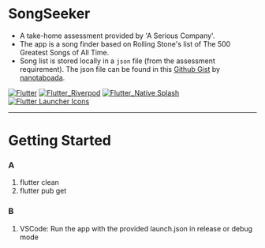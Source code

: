 # SongSeeker

- A take-home assessment provided by 'A Serious Company'.
- The app is a song finder based on Rolling Stone's list of The 500 Greatest Songs of All Time.
- Song list is stored locally in a `json` file (from the assessment requirement). The json file can be found in this [Github Gist](https://gist.github.com/nanotaboada/a90ce99a9bc8ca3c63c0f1dfeb41d41d) by  [nanotaboada](https://gist.github.com/nanotaboada).

[![Flutter](https://img.shields.io/badge/Flutter_3.13.6-02569B?style=for-the-badge&logo=flutter&logoColor=white)]([https://docs.flutter.dev/get-started/install](https://docs.flutter.dev/release/archive))
[![Flutter_Riverpod](https://img.shields.io/badge/flutter_riverpod_2.4.3-navy?style=for-the-badge&logo=data%3Aimage%2Fpng%3Bbase64%2CiVBORw0KGgoAAAANSUhEUgAAAC4AAAAuCAMAAABgZ9sFAAAApVBMVEUAAAADXJ8BV5sqtvYqtvYBV5sBV5sqtvYqtvYBV5sqtvYiouMqtvYBV5sBV5sBV5sqtvYptfUBV5sqtvYBV5sqtvYBV5sBV5sqtvYEXaEBV5sqtvYqtvYqtvYBV5sZj9EqtvYBV5sqtvYBV5sqtvYBV5sqtvYBV5sBV5sqtvYqtvYZj9ErufkqtvYAVZkqtvYqtvYBV5sBV5sqtvYZj9EDXKADXaAMlqmQAAAAMnRSTlMABPfnUnZpGPLyaQnQh4FWEu%2Fv13o9NQ738uTe2tXUzsTBsaqlnJiSi4p%2BaVJGRTAnH9DqXfwAAADDSURBVEjH7dPJDoIwFEDRV1BA5hnneZ4t6v9%2Fmo0xaUKh6Vu4467P9kLbH3PCMDRZarozd113kowTW0nr5S%2FLxmju5Vr0cs2LThhdPgcGRr9oz8BoyjxCfz1BaOYDhGbtUJruUZp6FZ3JtMjN40iiqQ%2FV7gdd1JyL3bZRg6Yp1ESytVWrtaDhusuyX6O7pHHT8%2Bwt0WLXGKOBbAQtLR8KWpqP0vCYClqagdJQLLhWKdAwGpwV1yrlMUYD8VICiAoCbZg%2BcGJiNowueP8AAAAASUVORK5CYII%3D)](https://pub.dev/packages/flutter_riverpod)
[![Flutter_Native Splash](https://img.shields.io/badge/flutter_native_splash_2.3.3-navy?style=for-the-badge&logo=data%3Aimage%2Fpng%3Bbase64%2CiVBORw0KGgoAAAANSUhEUgAAAC4AAAAuCAMAAABgZ9sFAAAApVBMVEUAAAADXJ8BV5sqtvYqtvYBV5sBV5sqtvYqtvYBV5sqtvYiouMqtvYBV5sBV5sBV5sqtvYptfUBV5sqtvYBV5sqtvYBV5sBV5sqtvYEXaEBV5sqtvYqtvYqtvYBV5sZj9EqtvYBV5sqtvYBV5sqtvYBV5sqtvYBV5sBV5sqtvYqtvYZj9ErufkqtvYAVZkqtvYqtvYBV5sBV5sqtvYZj9EDXKADXaAMlqmQAAAAMnRSTlMABPfnUnZpGPLyaQnQh4FWEu%2Fv13o9NQ738uTe2tXUzsTBsaqlnJiSi4p%2BaVJGRTAnH9DqXfwAAADDSURBVEjH7dPJDoIwFEDRV1BA5hnneZ4t6v9%2Fmo0xaUKh6Vu4467P9kLbH3PCMDRZarozd113kowTW0nr5S%2FLxmju5Vr0cs2LThhdPgcGRr9oz8BoyjxCfz1BaOYDhGbtUJruUZp6FZ3JtMjN40iiqQ%2FV7gdd1JyL3bZRg6Yp1ESytVWrtaDhusuyX6O7pHHT8%2Bwt0WLXGKOBbAQtLR8KWpqP0vCYClqagdJQLLhWKdAwGpwV1yrlMUYD8VICiAoCbZg%2BcGJiNowueP8AAAAASUVORK5CYII%3D)](https://pub.dev/packages/flutter_native_splash)
[![Flutter Launcher Icons](https://img.shields.io/badge/flutter_launcher_icons_0.13.1-navy?style=for-the-badge&logo=data%3Aimage%2Fpng%3Bbase64%2CiVBORw0KGgoAAAANSUhEUgAAAC4AAAAuCAMAAABgZ9sFAAAApVBMVEUAAAADXJ8BV5sqtvYqtvYBV5sBV5sqtvYqtvYBV5sqtvYiouMqtvYBV5sBV5sBV5sqtvYptfUBV5sqtvYBV5sqtvYBV5sBV5sqtvYEXaEBV5sqtvYqtvYqtvYBV5sZj9EqtvYBV5sqtvYBV5sqtvYBV5sqtvYBV5sBV5sqtvYqtvYZj9ErufkqtvYAVZkqtvYqtvYBV5sBV5sqtvYZj9EDXKADXaAMlqmQAAAAMnRSTlMABPfnUnZpGPLyaQnQh4FWEu%2Fv13o9NQ738uTe2tXUzsTBsaqlnJiSi4p%2BaVJGRTAnH9DqXfwAAADDSURBVEjH7dPJDoIwFEDRV1BA5hnneZ4t6v9%2Fmo0xaUKh6Vu4467P9kLbH3PCMDRZarozd113kowTW0nr5S%2FLxmju5Vr0cs2LThhdPgcGRr9oz8BoyjxCfz1BaOYDhGbtUJruUZp6FZ3JtMjN40iiqQ%2FV7gdd1JyL3bZRg6Yp1ESytVWrtaDhusuyX6O7pHHT8%2Bwt0WLXGKOBbAQtLR8KWpqP0vCYClqagdJQLLhWKdAwGpwV1yrlMUYD8VICiAoCbZg%2BcGJiNowueP8AAAAASUVORK5CYII%3D)](https://pub.dev/packages/flutter_launcher_icons)

***
# Getting Started

### A
1. flutter clean
2. flutter pub get

### B
1. VSCode: Run the app with the provided launch.json in release or debug mode

